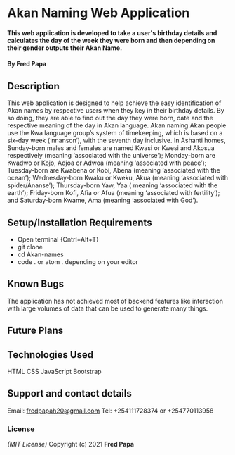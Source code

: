 # Akan Naming Web Application
#### This web application is developed to take a user's birthday details and calculates the day of the week they were born and then depending on their gender outputs their Akan Name.
#### By **Fred Papa**
## Description
This web application is designed to help achieve the easy identification of Akan names by respective users when they key in their birthday details. By so doing, they are able to find out the day they were born, date and the respective meaning of the day in Akan language.  Akan naming Akan people use the Kwa language group’s system of timekeeping, which is based on a six-day week (‘nnanson‘), with the seventh day inclusive. In Ashanti homes, Sunday-born males and females are named Kwasi or Kwesi and Akosua respectively (meaning ‘associated with the universe’); Monday-born are Kwadwo or Kojo, Adjoa or Adwoa (meaning ‘associated with peace’); Tuesday-born are Kwabena or Kobi, Abena (meaning ‘associated with the ocean’); Wednesday-born Kwaku or Kweku, Akua (meaning ‘associated with spider/Ananse’); Thursday-born Yaw, Yaa ( meaning ‘associated with the earth’); Friday-born Kofi, Afia or Afua (meaning ‘associated with fertility’); and Saturday-born Kwame, Ama (meaning ‘associated with God’).
## Setup/Installation Requirements
* Open terminal {Cntrl+Alt+T}
* git clone 
* cd Akan-names
* code . or atom . depending on your editor
## Known Bugs
The application has not achieved most of backend features like interaction with large volumes of data that can be used to generate many things.
## Future Plans
## Technologies Used
HTML
CSS
JavaScript
Bootstrap
## 
## Support and contact details
Email: fredpapah20@gmail.com
Tel: +254111728374 or +254770113958
### License
*(MIT License)*
Copyright (c) 2021 **Fred Papa**
  